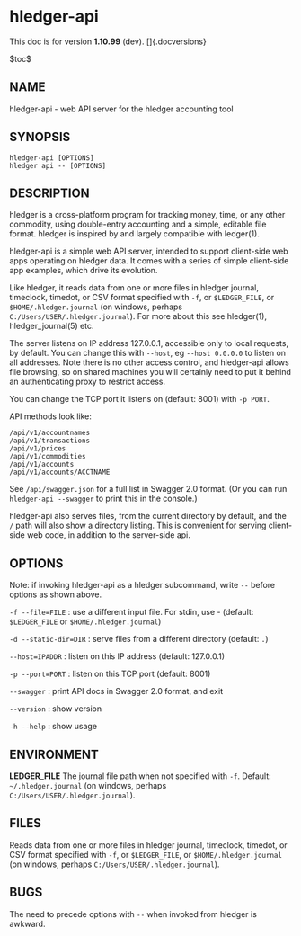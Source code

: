 # hledger-api

This doc is for version **1.10.99** (dev). []{.docversions}

\$toc\$

## NAME

hledger-api - web API server for the hledger accounting tool

## SYNOPSIS

`hledger-api [OPTIONS]`\
`hledger api -- [OPTIONS]`

## DESCRIPTION

hledger is a cross-platform program for tracking money, time, or any
other commodity, using double-entry accounting and a simple, editable
file format. hledger is inspired by and largely compatible with
ledger(1).

hledger-api is a simple web API server, intended to support client-side
web apps operating on hledger data. It comes with a series of simple
client-side app examples, which drive its evolution.

Like hledger, it reads data from one or more files in hledger journal,
timeclock, timedot, or CSV format specified with `-f`, or
`$LEDGER_FILE`, or `$HOME/.hledger.journal` (on windows, perhaps
`C:/Users/USER/.hledger.journal`). For more about this see hledger(1),
hledger\_journal(5) etc.

The server listens on IP address 127.0.0.1, accessible only to local
requests, by default. You can change this with `--host`, eg
`--host 0.0.0.0` to listen on all addresses. Note there is no other
access control, and hledger-api allows file browsing, so on shared
machines you will certainly need to put it behind an authenticating
proxy to restrict access.

You can change the TCP port it listens on (default: 8001) with
`-p PORT`.

API methods look like:

    /api/v1/accountnames
    /api/v1/transactions
    /api/v1/prices
    /api/v1/commodities
    /api/v1/accounts
    /api/v1/accounts/ACCTNAME

See `/api/swagger.json` for a full list in Swagger 2.0 format. (Or you
can run `hledger-api --swagger` to print this in the console.)

hledger-api also serves files, from the current directory by default,
and the `/` path will also show a directory listing. This is convenient
for serving client-side web code, in addition to the server-side api.

## OPTIONS

Note: if invoking hledger-api as a hledger subcommand, write `--` before
options as shown above.

`-f --file=FILE`
:   use a different input file. For stdin, use - (default:
    `$LEDGER_FILE` or `$HOME/.hledger.journal`)

`-d --static-dir=DIR`
:   serve files from a different directory (default: `.`)

`--host=IPADDR`
:   listen on this IP address (default: 127.0.0.1)

`-p --port=PORT`
:   listen on this TCP port (default: 8001)

`--swagger`
:   print API docs in Swagger 2.0 format, and exit

`--version`
:   show version

`-h --help`
:   show usage

## ENVIRONMENT

**LEDGER\_FILE** The journal file path when not specified with `-f`.
Default: `~/.hledger.journal` (on windows, perhaps
`C:/Users/USER/.hledger.journal`).

## FILES

Reads data from one or more files in hledger journal, timeclock,
timedot, or CSV format specified with `-f`, or `$LEDGER_FILE`, or
`$HOME/.hledger.journal` (on windows, perhaps
`C:/Users/USER/.hledger.journal`).

## BUGS

The need to precede options with `--` when invoked from hledger is
awkward.
